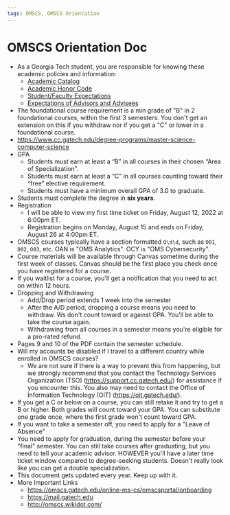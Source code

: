 ```yaml
---
tags: OMSCS, OMSCS Orientation
---
```


# OMSCS Orientation Doc

- As a Georgia Tech student, you are responsible for knowing these academic policies and information:
	- [Academic Catalog](https://catalog.gatech.edu/)
	- [Academic Honor Code](https://policylibrary.gatech.edu/student-affairs/academic-honor-code)
	- [Student/Faculty Expectations](https://catalog.gatech.edu/rules/22/)
	- [Expectations of Advisors and Advisees](https://catalog.gatech.edu/academics/graduate/expectations/)
- The foundational course requirement is a min grade of "B" in 2 foundational courses, within the first 3 semesters. You don't get an extension on this if you withdraw nor if you get a "C" or lower in a foundational course.
- https://www.cc.gatech.edu/degree-programs/master-science-computer-science
- GPA
	- Students must earn at least a “B” in all courses in their chosen “Area of Specialization”.
	- Students must earn at least a “C” in all courses counting toward their “free” elective requirement.
	- Students must have a minimum overall GPA of 3.0 to graduate.
- Students must complete the degree in **six years**.
- Registration
	- I will be able to view my first time ticket on Friday, August 12, 2022 at 6:00pm ET.
	- Registration begins on Monday, August 15 and ends on Friday, August 26 at 4:00pm ET.
- OMSCS courses typically have a section formatted `O\d\d`, such as `O01`, `O02`, `O03`, etc. OAN is "OMS Analytics". OCY is "OMS Cybersecurity".
- Course materials will be available through Canvas sometime during the first week of classes. Canvas should be the first place you check once you have registered for a course.
- If you waitlist for a course, you'll get a notification that you need to act on within 12 hours.
- Dropping and Withdrawing
	- Add/Drop period extends 1 week into the semester
	- After the A/D period, dropping a course means you need to withdraw. Ws don't count toward or against GPA. You'll be able to take the course again.
	- Withdrawing from all courses in a semester means you're eligible for a pro-rated refund.
- Pages 9 and 10 of the PDF contain the semester schedule.
- Will my accounts be disabled if I travel to a different country while enrolled in OMSCS courses?
	- We are not sure if there is a way to prevent this from happening, but we strongly recommend that you contact the Technology Services Organization (TSO) (https://support.cc.gatech.edu/) for assistance if you encounter this. You also may need to contact the Office of Information Technology (OIT) (https://oit.gatech.edu/).
- If you get a C or below on a course, you can still retake it and try to get a B or higher. Both grades will count toward your GPA. You can substitute one grade once, where the first grade won't count toward GPA.
- If you want to take a semester off, you need to apply for a "Leave of Absence"
- You need to apply for graduation, during the semester before your "final" semester. You can still take courses after graduating, but you need to tell your academic advisor. HOWEVER you'll have a later time ticket window compared to degree-seeking students. Doesn't really look like you can get a double specialization.
- This document gets updated every year. Keep up with it.
- More Important Links
	- https://omscs.gatech.edu/online-ms-cs/omscsportal/onboarding
	- https://mail.gatech.edu
	- http://omscs.wikidot.com/